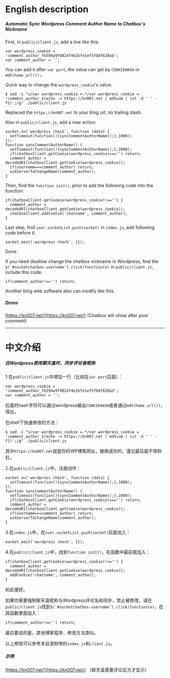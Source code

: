 # English description



##### Automatic Sync Wordpress Comment Author Name to Chatbox's Nickname

First, in `public/client.js`, add a line like this:
```
var wordpress_cookie = 'comment_author_fb594a9f9824f4e2bfe1ef5fb8f628ad';
var comment_author = '';
```
You can add it after `var port`, the value can get by `COOKIEHASH` or `md5(home_url());`.

Quick way to change the `wordpress_cookie`'s value:
```
$ sed -i "s/var wordpress_cookie =.*/var wordpress_cookie = 'comment_author_$(echo -n https://kn007.net | md5sum | cut -d ' ' -f1)';/g" ./public/client.js
```
Replaced the `https://kn007.net` to your blog url, no trailing slash.

Also in `public/client.js`, add a new action:
```
socket.on('wordpress check', function (data) {
  setTimeout(function(){syncCommentAuthorName();},1000);
});
function syncCommentAuthorName() {
  setTimeout(function(){syncCommentAuthorName();},2000);
  if(chatboxClient.getCookie(wordpress_cookie)==='') return;
  comment_author = decodeURI(chatboxClient.getCookie(wordpress_cookie));
  if(username===comment_author) return;
  askServerToChangeName(comment_author);
}
```

Then, find the `function init()`, prior to add the following code into the function:
```
if(chatboxClient.getCookie(wordpress_cookie)!=='') {
  comment_author = decodeURI(chatboxClient.getCookie(wordpress_cookie));
  chatboxClient.addCookie('chatname', comment_author);
}
```

Last step, find `user.socketList.push(socket)` in `index.js`, add following code before it.
```
socket.emit('wordpress check', {});  
```

Done.

If you need disallow change the chatbox nickname in Wordpress, find the `$('#socketchatbox-username').click(function(e)` in `public/client.js`, include this code:
```
if(comment_author!=='') return;
```

Another blog web software also can modify like this.


##### Demo

[https://kn007.net/](https://kn007.net/) (Chatbox will show after post comment)




-----------------------------------------------------------
# 中文介绍



##### 在Wordpress使用聊天盒时，同步评论者昵称

1.在`public/client.js`中增加一行（比如在`var port`后面）：
```
var wordpress_cookie = 'comment_author_fb594a9f9824f4e2bfe1ef5fb8f628ad';
var comment_author = '';
```
后面的hash字符可以通过wordpress输出`COOKIEHASH`或者通过`md5(home_url());`得出。

在shell下快速修改的方法：
```
$ sed -i "s/var wordpress_cookie =.*/var wordpress_cookie = 'comment_author_$(echo -n https://kn007.net | md5sum | cut -d ' ' -f1)';/g" ./public/client.js
```
其中`https://kn007.net`就是你的WP博客网址，替换成你的，谨记最后面不带斜杠。

2.在`public/client.js`中，注册动作：
```
socket.on('wordpress check', function (data) {
  setTimeout(function(){syncCommentAuthorName();},1000);
});
function syncCommentAuthorName() {
  setTimeout(function(){syncCommentAuthorName();},2000);
  if(chatboxClient.getCookie(wordpress_cookie)==='') return;
  comment_author = decodeURI(chatboxClient.getCookie(wordpress_cookie));
  if(username===comment_author) return;
  askServerToChangeName(comment_author);
}
```

3.在`index.js`中，在`user.socketList.push(socket)`前面加入：
```
socket.emit('wordpress check', {});  
```

4.在`public/client.js`中，找到`function init()`，在函数中最前面加入：
```
if(chatboxClient.getCookie(wordpress_cookie)!=='') {
  comment_author = decodeURI(chatboxClient.getCookie(wordpress_cookie));
  addCookie('chatname', comment_author);
}
```
如此便好。

如果你需要强制聊天盒昵称与Wordpress评论名称同步，禁止被修改，请在`public/client.js`找到`$('#socketchatbox-username').click(function(e)`，在其函数里面加入：
```
if(comment_author!=='') return;
```

最后要说的是，其他博客程序，修改方法类似。

以上修改可以参考本目录附带的`index.js`和`client.js`。


##### 示例

[https://kn007.net/](https://kn007.net/) （聊天盒需要评论后方才显示）

